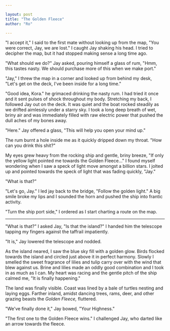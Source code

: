 ```yaml
---

layout: post
title: "The Golden Fleece" 
author: "Ro"

---
```


<!-- 
Theme Thursday: Ocean

Prompt:
    She loves the serene brutality of the ocean, loves the electric power she felt with each breath of wet, briny air.
Premise:
    Kora sets out to find the Golden Fleece:
        1. Finding fleece will legitimize her claim to the throne
        2. Finding the fleece will bring proseperity to her queendom
Character:
    Kora: an explorer
Setting:
    1. Kora is at sea with her crew
    2. They've been lost
    3. A light appears in the night sky and Kora commands her men to follow it
    4. At the day break, she finds an island covered in golden glow. The smell of flowers, fresh grass fills as approaches
    5. At the top of small cliff she sees the Golden Fleece fluttering in a gentle, briny breeze
Goals:
    1. Write in First person
    2. Write withouot using the word Ocean

Pre Draft:
"I accept it," I said to the first mate without looking up from the map, "You were correct, Jay, we are lost." I caught Jay shaking his head. I tried to decipher the map but it had stopped making sense a long time ago.

"What should we do?" Jay asked, pouring himself a glass of rum, "Hmm, this tastes nasty. We should purchase more of this when we make port." 

"Jay," I threw the map in a corner and looked up from behind my desk, "Let's get on the deck, I've been inside for a long time."

"Good idea, Kora." he grimaced drinking the nasty rum. I had tried it once and it sent pulses of shock throughout my body. Stretching my back, I follow Jay out on the deck. It was quiet and the boat rocked steadily as we drifted aimlessly under a starry sky. I took a long deep breath of wet, briny air and was immediately filled with raw electric power that pushed the dull aches of my bones away. 

"Here." Jay offered a glass, "This will help you open your mind up." 

I reluctantly wrap my fingers around the cold glass and take a sip of the nasty, brown liquid. The rum burnt a hole inside me as it quickly dripped down my throat. "How can you drink this shit?" I throw myself against the starboard and lose myself in the starry night. 

My mind wandered back to the day when I had furiously left my home, challenging my father, "I'm going to find the Golden Fleece," I shouted at him as I stuffed all my belongings in a sack, "I'm going to find that fucking Golden Fleece and be the Queen." After seeing how inadequate my father was, I wanted to be the queen to save my people, "If only I can find the Golden Fleece... I could bring prosperity to my people."

My eyes grew heavy from the rocking ship and gentle, briny breeze, "If only the yellow light pointed me towards the Golden Fleece..." I found myself wondering when I saw a speck of light move amongst a billion stars. I jolted up and pointed towards the speck of light that was fading quickly, "Jay."

"What is that?"

"Let's go, Jay." I lead jay back to the bridge and table the tattered map, "Follow the golden light." A big smile broke my lips and I sounded the horn and pushed the ship into frantic activity.

"You take the helm, Jay," I order as I start charting a route on the map, "The light moved Northwest, turn the ship portside and keep her straight."

---

"What is that?" I asked Jay, "Do you see that?" I handed him the telescope tapping my fingers against the taffrail impatiently. If it was the island, I was soon going to be a queen. I could finally do what my father couldn't bring the Golden Fleece back where it belonged. Jay lowered the telescope and nodded. 

"It is."

As the island neared, I saw the blue sky fill with a golden glow. Birds flocked towards the island and circled just above it in perfect harmony. Slowly I smelled the sweet fragrance of lilies and tulip carry over with the wind that blew against us. Brine and lilies made an oddly good combination and I took in as much as I can. My heart was racing and the gentle pitch of the ship calmed me, "It is finally happening." 

The land was finally visible the light brown sand and smooth grey rock were lined by a bale of turtles nesting and laying eggs. Farther inland, green trees filled danced in the gentle breeze. I brought the telescope up to my eyes and there in the middle of dancing trees, surrounded by rams, deers, and other grazing beasts the *Golden Fleece,* fluttered.

"We've finally done it," Jay said as we hit ship aground and everyone alighted from both sides. I quickly retrieved a bottle of whiskey from a drawer and alighted with excitement that was spread wide in a smile.

"The first one to the Golden Fleece wins." I challenge Jay who darted like an arrow towards the fleece. I giggled with joy, "I'm finally becoming the queen." I scream into the wind and run towards the Golden Fleece.

-->

"I accept it," I said to the first mate without looking up from the map, "You were correct, Jay, we are lost." I caught Jay shaking his head. I tried to decipher the map, but it had stopped making sense a long time ago.

"What should we do?" Jay asked, pouring himself a glass of rum, "Hmm, this tastes nasty. We should purchase more of this when we make port." 

"Jay," I threw the map in a corner and looked up from behind my desk, "Let's get on the deck, I've been inside for a long time."

"Good idea, Kora." he grimaced drinking the nasty rum. I had tried it once and it sent pulses of shock throughout my body. Stretching my back, I followed Jay out on the deck. It was quiet and the boat rocked steadily as we drifted aimlessly under a starry sky. I took a long deep breath of wet, briny air and was immediately filled with raw electric power that pushed the dull aches of my bones away. 

"Here." Jay offered a glass, "This will help you open your mind up." 

The rum burnt a hole inside me as it quickly dripped down my throat. "How can you drink this shit?" 

My eyes grew heavy from the rocking ship and gentle, briny breeze, "If only the yellow light pointed me towards the Golden Fleece..." I found myself wondering when I saw a speck of light move amongst a billion stars. I jolted up and pointed towards the speck of light that was fading quickly, "Jay."

"What is that?"

"Let's go, Jay." I led jay back to the bridge, "Follow the golden light." A big smile broke my lips and I sounded the horn and pushed the ship into frantic activity.

"Turn the ship port side," I ordered as I start charting a route on the map.

---

"What is that?" I asked Jay, "Is that the island?" I handed him the telescope tapping my fingers against the taffrail impatiently. 

"It is," Jay lowered the telescope and nodded. 

As the island neared, I saw the blue sky fill with a golden glow. Birds flocked towards the island and circled just above it in perfect harmony. Slowly I smelled the sweet fragrance of lilies and tulip carry over with the wind that blew against us. Brine and lilies made an oddly good combination and I took in as much as I can. My heart was racing and the gentle pitch of the ship calmed me, "It is finally happening." 

The land was finally visible. Coast was lined by a bale of turtles nesting and laying eggs. Farther inland, amidst dancing trees, rams, deer, and other grazing beasts the *Golden Fleece,* fluttered.

"We've finally done it," Jay bowed, "Your Highness." 

"The first one to the Golden Fleece wins." I challenged Jay, who darted like an arrow towards the fleece.